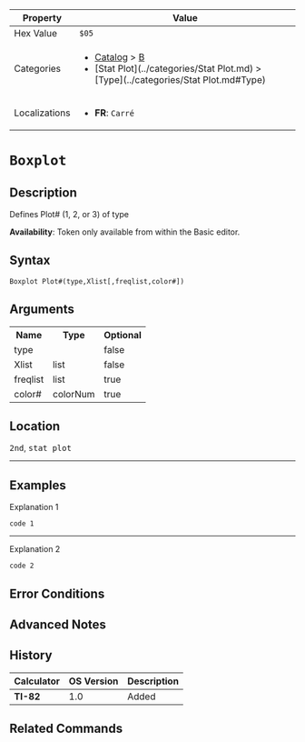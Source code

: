 | Property      | Value |
|---------------|-------|
| Hex Value     | `$05`|
| Categories    | <ul><li>[Catalog](../categories/Catalog.md) > [B](../categories/Catalog.md#B)</li><li>[Stat Plot](../categories/Stat Plot.md) > [Type](../categories/Stat Plot.md#Type)</li></ul> |
| Localizations | <ul><li><b>FR</b>: `Carré`</li></ul> |

# `Boxplot`

## Description
Defines Plot# (1, 2, or 3) of type


<b>Availability</b>: Token only available from within the Basic editor.

## Syntax
`Boxplot Plot#(type,Xlist[,freqlist,color#])`

## Arguments
<table>
<tr><th>Name</th><th>Type</th><th>Optional</th></tr>

<tr><td>type</td><td></td><td>false</td></tr>

<tr><td>Xlist</td><td>list</td><td>false</td></tr>

<tr><td>freqlist</td><td>list</td><td>true</td></tr>

<tr><td>color#</td><td>colorNum</td><td>true</td></tr>

</table>

## Location
<kbd>2nd</kbd>, <kbd>stat plot</kbd>
<hr>

## Examples

Explanation 1
```ti-basic
code 1
```
---
Explanation 2
```ti-basic
code 2
```

## Error Conditions


## Advanced Notes


## History
| Calculator | OS Version | Description |
|------------|------------|-------------|
| <b>TI-82</b> | 1.0 | Added

## Related Commands

    